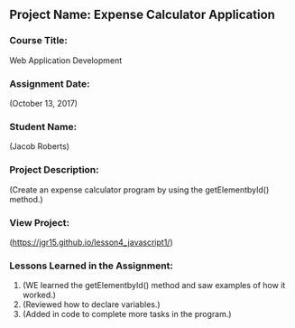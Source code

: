 ## Project Name:  Expense Calculator Application

### Course Title:
Web Application Development

### Assignment Date:  
(October 13, 2017)

### Student Name:  
(Jacob Roberts)

### Project Description:
(Create an expense calculator program by using the getElementbyId() method.)

### View Project:
(https://jgr15.github.io/lesson4_javascript1/)

### Lessons Learned in the Assignment:
1. (WE learned the getElementbyId() method and saw examples of how it worked.)
2. (Reviewed how to declare variables.)
3. (Added in code to complete more tasks in the program.)


